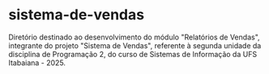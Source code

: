 # sistema-de-vendas
 Diretório destinado ao desenvolvimento do módulo "Relatórios de Vendas", integrante do projeto "Sistema de Vendas", referente à segunda unidade da disciplina de Programação 2, do curso de Sistemas de Informação da UFS Itabaiana - 2025.
